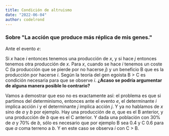```yaml
---
title: Condición de altruismo
date: "2022-06-04"
author: codelrond
---
```


### Sobre "La acción que produce más réplica de mis genes."

Ante el evento _e_: 

Si _x_ hace _i_ entonces tenemos una producción de _x_, y si hace _j_ entonces tenemos otra producción de _x_. Para _x_, cuando se hace _i_ tenemos un coste C (la producción que se pierde por no hacerse _j_) y un beneficio B que es la producción por hacerse _i_. Según la teoría del gen egoista B > C es condición necesaria para que se observe _i_. **¿Acaso se podría argumentar de alguna manera posible lo contrario?**

Vamos a demostrar que eso no es exactamente así: el problema es que si partimos del determinismo, entonces ante el evento _e_, el determinante _i_ implica acción _i_ y el determinante _j_ implica acción _j_. Y ya no hablamos de _x_ sino de _a_ y _b_ por ejemplo. Hay una producción de _a_, que es el B anterior, y una producción de _b_ que es el C anterior. Y dada una población con 30% de _a_ y 70% de _b_, sólo es necesario que por ejemplo B sea 0.4 y C 0.6 para que _a_ coma terreno a _b_. Y en este caso se observa _i_ con C > B.
